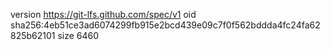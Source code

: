 version https://git-lfs.github.com/spec/v1
oid sha256:4eb51ce3ad6074299fb915e2bcd439e09c7f0f562bddda4fc24fa62825b62101
size 6460
